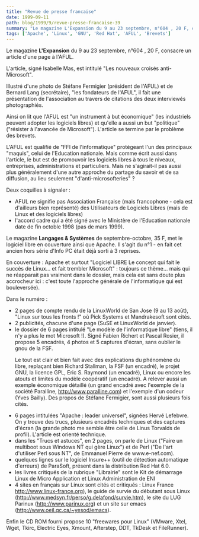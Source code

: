 ```yaml
---
title: "Revue de presse francaise"
date: 1999-09-11
path: blog/1999/9/revue-presse-francaise-39
summary: "Le magazine L'Expansion du 9 au 23 septembre, n°604 , 20 F, consacre un article d'une page à l'AFUL."
tags: ['Apache', 'Linux', 'GNU', 'Red Hat', 'AFUL', 'Brevets']
---
```


<P>Le magazine <B>L'Expansion</B> du 9 au 23 septembre, n°604 , 20 F, consacre
un article d'une page à l'AFUL.</P>

<P>L'article, signé Isabelle Mas, est intitulé "Les nouveaux croisés
anti-Microsoft".</P>

<P>Illustré d'une photo de Stéfane Fermigier (président de l'AFUL) et de
Bernard Lang (secrétaire), "les fondateurs de l'AFUL", il fait une
présentation de l'association au travers de citations des deux
interviewés photographiés.</P>

<P>Ainsi on lit que l'AFUL est "un instrument à but économique" (les
industriels peuvent adopter les logiciels libres) et qu'elle a aussi un
but "politique" ("résister à l'avancée de Microsoft").
L'article se termine par le problème des brevets.</P>

<P>L'AFUL est qualifié de "FFI de l'informatique" protégeant l'un des
principaux "maquis", celui de l'Education nationale. Mais comme écrit
aussi dans l'article, le but est de promouvoir les logiciels libres à
tous le niveaux, entreprises, administrations et particuliers.
Mais ne s'agirait-il pas aussi plus généralement d'une autre approche du
partage du savoir et de sa diffusion, au lieu seulement
"d'anti-microsofteries" ?</P>

<P>Deux coquilles à signaler :</P>

<UL>

<LI>AFUL ne signifie pas Association Française (mais francophone - cela
est d'ailleurs bien représenté) des Utilisateurs de Logiciels Libres
(mais de Linux et des logiciels libres)
<LI>l'accord cadre qui a été signé avec le Ministère de l'Education
nationale date de fin octoble 1998 (pas de mars 1999).
</UL>

<P>Le magazine <B>Langages &amp; Systèmes</B> de septembre-octobre, 35 F, met le
logiciel libre en couverture ainsi que Apache.
Il s'agit du n°1 - en fait cet ancien hors série d'Info PC était déjà
sorti à 3 reprises.</P>

<P>En couverture : Apache et surtout "Logiciel LIBRE  Le concept qui fait
le succès de Linux... et fait trembler Microsoft" : toujours ce thème...
mais qui ne réapparait pas vraiment dans le dossier, mais cela est sans
doute plus accrocheur ici : c'est toute l'approche générale de
l'informatique qui est bouleversée).</P>

<P>Dans le numéro :</P>

<UL>

<LI>2 pages de compte rendu de la LinuxWorld de San Jose (9 au 13 août),
"Linux sur tous les fronts !" où Pick Systems et Mandrakesoft sont cités.
<LI>2 publicités, chacune d'une page (SuSE et LinuxWorld de janvier).
<LI>le dossier de 6 pages intitulé "Le modèle de l'informatique libre"
(tiens, il n'y a plus le mot Microsoft !). Signé Fabien Richert et
Pascal Rosier, il propose 5 encadrés, 4 photos et 5 captures d'écran,
sans oublier le gnou de la FSF.
<BR>

Le tout est clair et bien fait avec des explications du phénomène du
libre, replaçant bien Richard Stallman, la FSF (un encadré), le projet
GNU, la licence GPL, Eric S. Raymond (un encadré), Linux ou encore les
atouts et limites du modèle coopératif (un encadré).
A relever aussi un exemple économique détaillé (un grand encadré avec
l'exemple de la société Paralline, <A HREF="http://www.paralline.com">http://www.paralline.com</A>) et
l'exemple d'un codeur (Yves Bailly). Des propos de Stéfane Fermigier,
sont aussi plusieurs fois cités.
<LI>6 pages intitulées "Apache : leader universel", signées Hervé
Lefebvre. On y trouve des trucs, plusieurs encadrés techniques et des
captures d'écran (la grande photo me semble être celle de Linus Torvalds
de profil). L'article est orienté technique.
<LI>dans les "Trucs et astuces", en 2 pages, on parle de Linux ("Faire un
multiboot sous Windows NT qui gère Linux") et de Perl ("De l'art
d'utiliser Perl sous NT", de Emmanuel Pierre de www.e-nef.com).
<LI>quelques lignes sur le logiciel Insure++ (outil de détection
automatique d'erreurs) de ParaSoft, présent dans la distribution Red Hat
6.0.
<LI>les livres critiqués de la rubrique "Librairie" sont le Kit de
démarrage Linux de Micro Application et Linux Administration de ENI
<LI>4 sites en français sur Linux sont cités et critiqués : Linux France
<A HREF="http://www.linux-france.org">http://www.linux-france.org</A>), le guide de survie du débutant sous Linux
(<A HREF="http://www.medsyn.fr/perso/g.delafond/survie.htm">http://www.medsyn.fr/perso/g.delafond/survie.htm</A>), le site du LUG
Parinux (<A HREF="http://www.parinux.org">http://www.parinux.org</A>) et un site sur emacs
(<A HREF="http://www.oeil.qc.ca/~yesod/emacs">http://www.oeil.qc.ca/~yesod/emacs</A>).
</UL>

<P>Enfin le CD ROM fourni propose 10 "freewares pour Linux" (VMware, Xtel,
Wget, Tkirc, Electric Eyes, Xmount, Afterstep, DDT, TkDesk et
FileRunner).</P>


